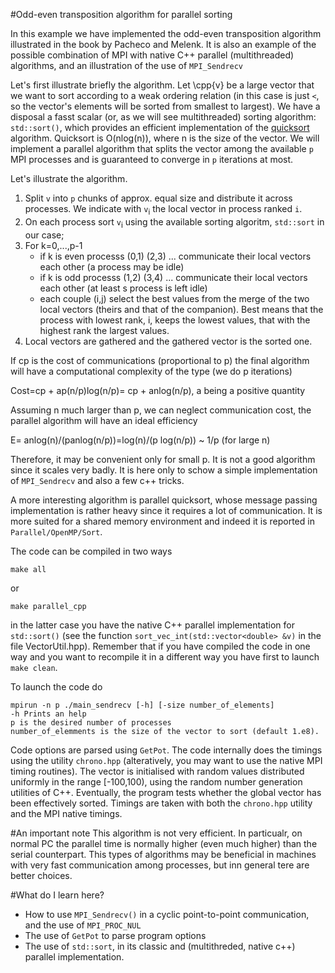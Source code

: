#Odd-even transposition algorithm for parallel sorting

In this example we have implemented the odd-even transposition algorithm illustrated in the book by Pacheco and Melenk. It is also an example
of the possible combination of MPI with native C++ parallel (multithreaded) algorithms, and an illustration of the use of `MPI_Sendrecv`


Let's first illustrate briefly the algorithm. Let \cpp{v} be a large vector that we want to sort according to a weak ordering relation (in this case is just `<`, so the vector's elements will be sorted from smallest to largest). We have a disposal a fasst scalar (or, as we will see multithreaded) sorting algorithm: `std::sort()`, which provides an efficient implementation of the [quicksort](https://en.wikipedia.org/wiki/Quicksort) algorithm. Quicksort is O(nlog(n)), where n is the size of the vector. We will implement a parallel algorithm that splits the vector among the available `p` MPI processes and is guaranteed to converge in `p` iterations at most.

Let's illustrate the algorithm.

1. Split `v` into `p` chunks of approx. equal size and distribute it across processes. We indicate with `v`<sub>i</sub> the local vector in process ranked `i`.
2. On each process sort `v`<sub>i</sub> using the available sorting algoritm, `std::sort` in our case;
3. For k=0,...,p-1
    * if k is even processs (0,1) (2,3) ... communicate their local vectors each other (a process may be idle)
    * if k is odd  processs (1,2) (3,4) ... communicate their local vectors each other (at least s process is left idle)
    * each couple (i,j) select the best values from the merge of the two local vectors (theirs and that of the companion). Best means that the process with lowest rank, i, keeps the lowest values, that with the highest rank the largest values.
4. Local vectors are gathered and the gathered vector is the sorted one.
     

If cp is the cost of communications (proportional to p) the final algorithm will have a computational complexity of the type (we do p iterations)

Cost=cp + ap(n/p)log(n/p)= cp + anlog(n/p), a being a positive quantity

Assuming n much larger than p, we can neglect communication cost, the parallel algorithm will have an ideal efficiency

E= anlog(n)/(panlog(n/p))=log(n)/(p log(n/p)) ~  1/p (for large n)

Therefore, it may be convenient only for small p. It is not a good algorithm since it scales very badly. It is here only to schow a simple implementation of `MPI_Sendrecv` and also a few c++ tricks.

A more interesting algorithm is parallel quicksort, whose message passing implementation is rather heavy since it requires a lot of communication. It is more suited for a shared memory environment and indeed it is reported in `Parallel/OpenMP/Sort`. 

The code can be compiled in two ways

	make all
or

	make parallel_cpp
	
in the latter case you have the native C++ parallel implementation for `std::sort()` (see the function `sort_vec_int(std::vector<double> &v)` in the file VectorUtil.hpp). Remember that if you have compiled the code in one way and you want to recompile it in a different way you have first to launch `make clean`.

To launch the code do

	mpirun -n p ./main_sendrecv [-h] [-size number_of_elements]
	-h Prints an help
	p is the desired number of processes
	number_of_elemments is the size of the vector to sort (default 1.e8).
	
Code options are parsed using `GetPot`.
The code internally does the timings using the utility `chrono.hpp` (alteratively, you may want to use the native MPI timing routines).
The vector is initialised with random values distributed uniformly in the range [-100,100), using the random number generation utilities of C++.
Eventually, the program tests whether the global vector has been effectively sorted.
Timings are taken with both the `chrono.hpp` utility and the MPI native timings.

#An important note
This algorithm is not very efficient. In particualr, on normal PC the parallel time is normally higher (even much higher) than the serial counterpart.
This types of algorithms may be beneficial in machines with very fast communication among processes, but inn general tere are better choices. 


#What do I learn here?
- How to use `MPI_Sendrecv()` in a cyclic point-to-point communication, and the use of `MPI_PROC_NUL`
- The use of `GetPot` to parse program options
- The use of `std::sort`, in its classic and (multithreded, native c++) parallel implementation.



	

